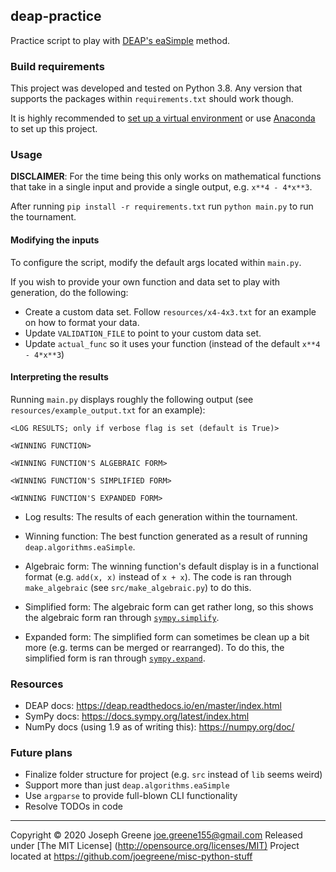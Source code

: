 ## deap-practice

Practice script to play with [DEAP's eaSimple](https://deap.readthedocs.io/en/master/api/algo.html#deap.algorithms.eaSimple)
method.

### Build requirements

This project was developed and tested on Python 3.8. Any version that supports the packages within
`requirements.txt` should work though.

It is highly recommended to [set up a virtual environment](https://docs.python.org/3/tutorial/venv.html)
or use [Anaconda](https://www.anaconda.com/products/individual) to set up this project.

### Usage

__DISCLAIMER__: For the time being this only works on mathematical functions that take in a single
input and provide a single output, e.g. `x**4 - 4*x**3`.

After running `pip install -r requirements.txt` run `python main.py` to run the tournament.

#### Modifying the inputs

To configure the script, modify the default args located within `main.py`.

If you wish to provide your own function and data set to play with generation, do the following:

- Create a custom data set. Follow `resources/x4-4x3.txt` for an example on how to format your data.
- Update `VALIDATION_FILE` to point to your custom data set.
- Update `actual_func` so it uses your function (instead of the default `x**4 - 4*x**3`)

#### Interpreting the results

Running `main.py` displays roughly the following output (see `resources/example_output.txt` for
an example):

```
<LOG RESULTS; only if verbose flag is set (default is True)>

<WINNING FUNCTION>

<WINNING FUNCTION'S ALGEBRAIC FORM>

<WINNING FUNCTION'S SIMPLIFIED FORM>

<WINNING FUNCTION'S EXPANDED FORM>
```

- Log results: The results of each generation within the tournament.
- Winning function: The best function generated as a result of running `deap.algorithms.eaSimple`.
- Algebraic form: The winning function's default display is in a functional format (e.g. `add(x, x)`
instead of `x + x`). The code is ran through `make_algebraic` (see `src/make_algebraic.py`) to do
this.

- Simplified form: The algebraic form can get rather long, so this shows the algebraic form ran
through [`sympy.simplify`](https://docs.sympy.org/latest/tutorial/simplification.html#simplify).
- Expanded form: The simplified form can sometimes be clean up a bit more (e.g. terms can be merged
or rearranged). To do this, the simplified form is ran through
[`sympy.expand`](https://docs.sympy.org/latest/tutorial/simplification.html#expand).

### Resources

- DEAP docs: <https://deap.readthedocs.io/en/master/index.html>
- SymPy docs: <https://docs.sympy.org/latest/index.html>
- NumPy docs (using 1.9 as of writing this): <https://numpy.org/doc/>

### Future plans

- Finalize folder structure for project (e.g. `src` instead of `lib` seems weird)
- Support more than just `deap.algorithms.eaSimple`
- Use `argparse` to provide full-blown CLI functionality
- Resolve TODOs in code

-------------------------------------------------------------------------------

Copyright &copy; 2020 Joseph Greene <joe.greene155@gmail.com>
Released under [The MIT License] (<http://opensource.org/licenses/MIT)>
Project located at <https://github.com/joegreene/misc-python-stuff>
